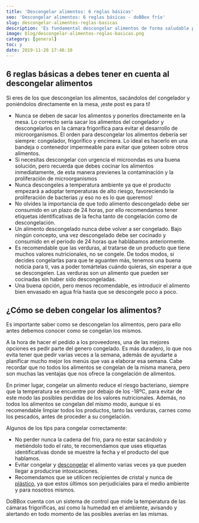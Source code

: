 ```yaml
---
title: 'Descongelar alimentos: 6 reglas básicas'
seo: 'Descongelar alimentos: 6 reglas básicas - doBBox frío'
slug: descongelar-alimentos-reglas-basicas
description: 'Es fundamental descongelar alimentos de forma saludable para que mantengan sus propiedades y prevenir así posibles enfermedades en tus comensales.'
image: blog/descongelar-alimentos-reglas-basicas.png
category: [general]
toc: y
date: 2019-11-28 17:46:10
---
```


## 6 reglas básicas a debes tener en cuenta al descongelar alimentos

Si eres de los que descongelan los alimentos, sacándolos del congelador y poniéndolos directamente en la mesa, ¡este post es para ti!

- Nunca se deben de sacar los alimentos y ponerlos directamente en la mesa. Lo correcto sería sacar los alimentos del congelador y descongelarlos en la cámara frigorífica para evitar el desarrollo de microorganismos. El orden para descongelar los alimentos debería ser siempre: congelador, frigorífico y encimera. Lo ideal es hacerlo en una bandeja o contenedor impermeable para evitar que goteen sobre otros alimentos.
- Si necesitas descongelar con urgencia el microondas es una buena solución, pero recuerda que debes cocinar los alimentos inmediatamente, de esta manera previenes la contaminación y la proliferación de microorganismos
- Nunca descongeles a temperatura ambiente ya que el producto empezará a adoptar temperaturas de alto riesgo, favoreciendo la proliferación de bacterias ¡y eso no es lo que queremos!
- No olvides la importancia de que todo alimento descongelado debe ser consumido en un plazo de 24 horas, por ello recomendamos tener etiquetas identificativas de la fecha tanto de congelación como de descongelación.
- Un alimento descongelado nunca debe volver a ser congelado. Bajo ningún concepto, una vez descongelado debe ser cocinado y consumido en el periodo de 24 horas que hablábamos anteriormente.
- Es recomendable que las verduras, al tratarse de un producto que tiene muchos valores nutricionales, no se congele. De todos modos, si decides congelarlas para que te aguanten más, tenemos una buena noticia para ti, vas a poder tomártelas cuándo quieras, sin esperar a que se descongelen. Las verduras son un alimento que pueden ser cocinadas sin haber sido descongeladas.
- Una buena opción, pero menos recomendable, es introducir el alimento bien envasado en agua fría hasta que se descongele poco a poco.

## ¿Cómo se deben congelar los alimentos?

Es importante saber como se descongelan los alimentos, pero para ello antes debemos conocer como se congelan los mismos.

A la hora de hacer el pedido a los proveedores, una de las mejores opciones es pedir parte del genero congelado. Es más duradero, lo que nos evita tener que pedir varias veces a la semana, además de ayudarte a planificar mucho mejor los menús que vas a elaborar esa semana. Cabe recordar que no todos los alimentos se congelan de la misma manera, pero son muchas las ventajas que nos ofrece la congelación de alimentos.

En primer lugar, congelar un alimento reduce el riesgo bacteriano, siempre que la temperatura se encuentre por debajo de los -18ºC, para evitar de este modo las posibles perdidas de los valores nutricionales. Además, no todos los alimentos se congelan del mismo modo, aunque si es recomendable limpiar todos los productos, tanto las verduras, carnes como los pescados, antes de proceder a su congelación.

Algunos de los tips para congelar correctamente:

- No perder nunca la cadena del frio, para no estar sacándolo y metiéndolo todo el rato, te recomendamos que uses etiquetas identificativas donde se muestre la fecha y el producto del que hablamos.
- Evitar congelar y [descongelar](/cadena-frio-seguridad-alimentaria/) el alimento varias veces ya que pueden llegar a producirse intoxicaciones.
- Recomendamos que se utilicen recipientes de cristal y nunca de [plástico](https://www.amapolabio.com/contaminantes-plasticos-como-afectan-a-nuestro-organismo-y-al-medio-ambiente/), ya que estos últimos son perjudiciales para el medio ambiente y para nosotros mismos.

DoBBox cuenta con un sistema de control que mide la temperatura de las cámaras frigoríficas, así como la humedad en el ambiente, avisando y alertando en todo momento de las posibles averías en las mismas.